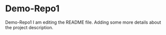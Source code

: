 # Demo-Repo1
Demo-Repo1
I am editing the README file. Adding some more details about the project description.

